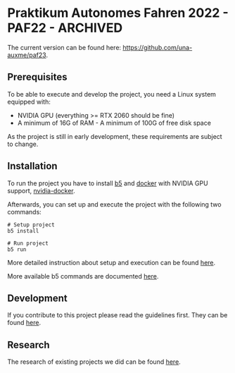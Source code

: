 # Praktikum Autonomes Fahren 2022 - PAF22 - ARCHIVED

The current version can be found here: <https://github.com/una-auxme/paf23>.

## Prerequisites

To be able to execute and develop the project, you need a Linux system equipped with:

- NVIDIA GPU (everything >= RTX 2060 should be fine)
- A minimum of 16G of RAM - A minimum of 100G of free disk space

As the project is still in early development, these requirements are subject to change.

## Installation

To run the project you have to install [b5](https://github.com/team23/b5)
and [docker](https://docs.docker.com/engine/install/) with NVIDIA GPU support,
[nvidia-docker](https://docs.nvidia.com/datacenter/cloud-native/container-toolkit/install-guide.html#docker).

Afterwards, you can set up and execute the project with the following two commands:

```shell
# Setup project
b5 install

# Run project
b5 run
```

More detailed instruction about setup and execution can be found [here](./doc/01_general/Readme.md).

More available b5 commands are documented [here](./doc/01_general/03_commands.md).

## Development

If you contribute to this project please read the guidelines first. They can be found [here](./doc/02_development/Readme.md).

## Research

The research of existing projects we did can be found [here](./doc/03_research/Readme.md).
